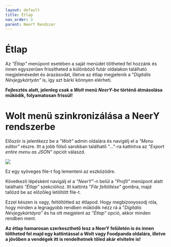 ```yaml
---
layout: default
title: Étlap
nav_order: 3
parent: NeerY Rendszer
---
```

# Étlap

Az _"Étlap"_ menüpont esetében a saját menüdet töltheted fel hozzánk és innen egyszerűen frissítheted a különböző futár oldalakon található megjelenésedet és árazásodat, illetve az étlap megjelenik a "_Digitális Névjegykártyán"_ is, így azt bárki könnyen elérheti.

**Fejlesztés alatt, jelenleg csak a _Wolt_ menü _NeerY-be_ történő átmásolása működik, folyamatosan frissül!**

# Wolt menü szinkronizálása a NeerY rendszerbe
Először is jelentkezz be a _"Wolt"_ admin oldalára és navigélj el a _"Menu editor"_ részre. Itt a jobb fölső sarokban találhatő "..."-ra kattintva az _"Export entire menu as JSON"_ opciót válaszd.

![](../../assets/images/download_wolt.png)

Ez egy syöveges file-t fog lementeni az eszközödre.

Következő lépésként navigálj el a _"NeerY"_-n belül a _"Profil"_ menüpont alatt található _"Étlap"_ szekcióhoz. Itt kattints "_File feltöltése"_ gombra, majd tallózd be az előzőleg letöltött file-t.

Ezzel készen is vagy, feltöltötted az étlapod. Hogy megbizonyosodj róla, hogy minden a legnagyobb rendben működik nézz rá a "_Digitális Névjegykártáyra"_ és ha ott megjelent az _"Étlap"_ opció, akkor minden rendben ment.

**Az étlap hamarosan szerkeszthető lesz a NeerY felületén is és innen töltheted fel majd egy kattintással a Wolt vagy Foodpanda oldalára, illetve a jövőben a vendégek itt is rendelhetnek tőled akár elvitelre is!**